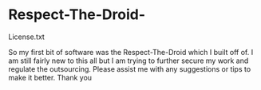 # Respect-The-Droid-
License.txt


So my first bit of software was the Respect-The-Droid which I built off of. I am still fairly new to this all but I am trying to further secure my work and regulate the outsourcing. Please assist me with any suggestions or tips to make it better. Thank you 
